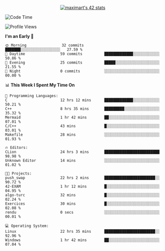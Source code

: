 <p align="center">
<a href="https://github.com/oakoudad/badge42"><img src="https://badge.mediaplus.ma/greenbinary/maximart?1337Badge=off&UM6P=off" alt="maximart's 42 stats" /></a>
</p>

<!--START_SECTION:waka-->
![Code Time](http://img.shields.io/badge/Code%20Time-20%20hrs%2031%20mins-blue)

![Profile Views](http://img.shields.io/badge/Profile%20Views-78-blue)

**I'm an Early 🐤** 

```text
🌞 Morning                32 commits          ███████░░░░░░░░░░░░░░░░░░   27.59 % 
🌆 Daytime                59 commits          █████████████░░░░░░░░░░░░   50.86 % 
🌃 Evening                25 commits          █████░░░░░░░░░░░░░░░░░░░░   21.55 % 
🌙 Night                  0 commits           ░░░░░░░░░░░░░░░░░░░░░░░░░   00.00 % 
```


📊 **This Week I Spent My Time On** 

```text
💬 Programming Languages: 
C                        12 hrs 12 mins      █████████████░░░░░░░░░░░░   50.21 % 
C++                      8 hrs 35 mins       █████████░░░░░░░░░░░░░░░░   35.32 % 
Mermaid                  1 hr 42 mins        ██░░░░░░░░░░░░░░░░░░░░░░░   07.01 % 
C/C++                    43 mins             █░░░░░░░░░░░░░░░░░░░░░░░░   03.01 % 
Makefile                 28 mins             ░░░░░░░░░░░░░░░░░░░░░░░░░   01.93 % 

🔥 Editors: 
CLion                    24 hrs 3 mins       █████████████████████████   98.98 % 
Unknown Editor           14 mins             ░░░░░░░░░░░░░░░░░░░░░░░░░   01.02 % 

🐱‍💻 Projects: 
push_swap                22 hrs 2 mins       ███████████████████████░░   90.72 % 
42-EXAM                  1 hr 12 mins        █░░░░░░░░░░░░░░░░░░░░░░░░   04.95 % 
algo-turc                32 mins             █░░░░░░░░░░░░░░░░░░░░░░░░   02.24 % 
Exercices                30 mins             █░░░░░░░░░░░░░░░░░░░░░░░░   02.08 % 
rendu                    0 secs              ░░░░░░░░░░░░░░░░░░░░░░░░░   00.01 % 

💻 Operating System: 
Linux                    22 hrs 35 mins      ███████████████████████░░   92.96 % 
Windows                  1 hr 42 mins        ██░░░░░░░░░░░░░░░░░░░░░░░   07.04 % 
```


<!--END_SECTION:waka-->
